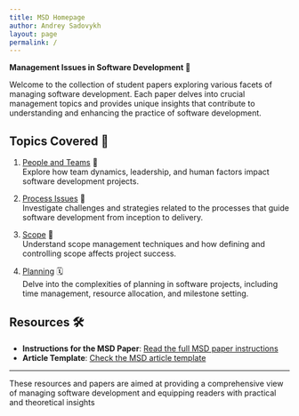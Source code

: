 ```yaml
---
title: MSD Homepage
author: Andrey Sadovykh
layout: page
permalink: /
---
```


**Management Issues in Software Development 📘**

Welcome to the collection of student papers exploring various facets of managing software development. Each paper delves into crucial management topics and provides unique insights that contribute to understanding and enhancing the practice of software development.

## Topics Covered 📝

1. [People and Teams](/people/) 👥  
   Explore how team dynamics, leadership, and human factors impact software development projects.

2. [Process Issues](/process/) 🔄  
   Investigate challenges and strategies related to the processes that guide software development from inception to delivery.

3. [Scope](/scope/) 📏  
   Understand scope management techniques and how defining and controlling scope affects project success.

4. [Planning](/planning/) 🗓️  
   Delve into the complexities of planning in software projects, including time management, resource allocation, and milestone setting.

## Resources 🛠️

* **Instructions for the MSD Paper**: [Read the full MSD paper instructions](/assignment/)
* **Article Template**: [Check the MSD article template](/template/)

---

These resources and papers are aimed at providing a comprehensive view of managing software development and equipping readers with practical and theoretical insights
